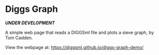 # Diggs Graph

***UNDER DEVELOPMENT***

A simple web page that reads a DIGGSml file and plots a sieve graph, by Tom Cadden.

View the webpage at: https://diggsml.github.io/diggs-graph-demo/
